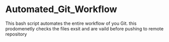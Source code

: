 # Automated_Git_Workflow
This bash script automates the entire workflow of you Git.
this prodomenetly checks the files exsit and are vaild before pushing to remote repository